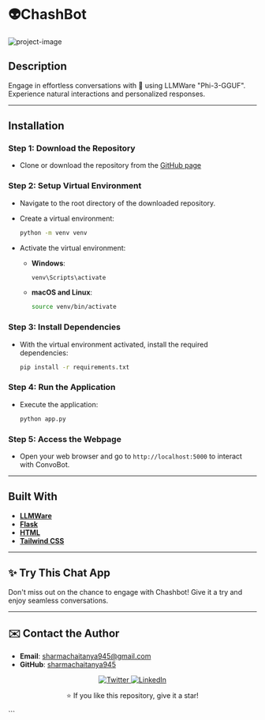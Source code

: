 

# 👽ChashBot

![project-image](https://socialify.git.ci/sharmachaitanya945/chashbot/image?description=1&descriptionEditable=AI%20chashbot%20&font=Rokkitt&language=1&name=1&owner=1&pattern=Formal%20Invitation&theme=Dark)

## Description

Engage in effortless conversations with 🤖 using LLMWare "Phi-3-GGUF". Experience natural interactions and personalized responses.

---

## Installation

### Step 1: Download the Repository

- Clone or download the repository from the [GitHub page](https://github.com/sharmachaitanya945/chashbot)

### Step 2: Setup Virtual Environment

- Navigate to the root directory of the downloaded repository.
- Create a virtual environment:

  ```bash
  python -m venv venv
  ```

- Activate the virtual environment:
  - **Windows**:

    ```bash
    venv\Scripts\activate
    ```

  - **macOS and Linux**:

    ```bash
    source venv/bin/activate
    ```

### Step 3: Install Dependencies

- With the virtual environment activated, install the required dependencies:

  ```bash
  pip install -r requirements.txt
  ```

### Step 4: Run the Application

- Execute the application:

  ```bash
  python app.py
  ```

### Step 5: Access the Webpage

- Open your web browser and go to `http://localhost:5000` to interact with ConvoBot.

---

## Built With

- **[LLMWare](https://github.com/llmware-ai/llmware)**
- **[Flask](https://flask.palletsprojects.com/)**
- **[HTML](https://developer.mozilla.org/en-US/docs/Web/HTML)**
- **[Tailwind CSS](https://tailwindcss.com/)**

---

## ✨ Try This Chat App

Don't miss out on the chance to engage with Chashbot! Give it a try and enjoy seamless conversations.

---

## ✉️ Contact the Author

- **Email**: [sharmachaitanya945@gmail.com](mailto:sharmachaitanya945@gmail.com)
- **GitHub**: [sharmachaitanya945](https://github.com/sharmachaitanya945)

<p align="center">
  <a href="https://twitter.com/chaitanyatweetx" target="_blank">
    <img src="https://img.shields.io/badge/Twitter/X-000000?style=for-the-badge&logo=x&logoColor=white" alt="Twitter"/>
  </a>
  <a href="https://www.linkedin.com/in/sharmachaitanya945/" target="_blank">
    <img src="https://img.shields.io/badge/LinkedIn-0077B5?style=for-the-badge&logo=linkedin&logoColor=white" alt="LinkedIn"/>
  </a>
</p>

<p align="center">
  ⭐ If you like this repository, give it a star!
</p>
```

